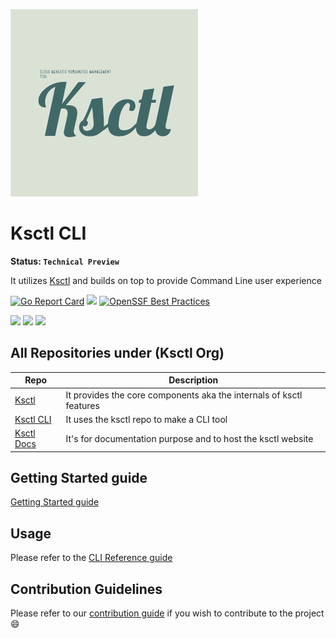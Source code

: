 ![CoverPage Social Media](https://github.com/ksctl/ksctl/raw/main/img/cover.svg)

# Ksctl CLI

**Status: `Technical Preview`**

It utilizes [Ksctl](https://github.com/ksctl/ksctl) and builds on top to provide Command Line user experience

[![Go Report Card](https://goreportcard.com/badge/github.com/ksctl/cli)](https://goreportcard.com/report/github.com/ksctl/cli) [![](https://pkg.go.dev/badge/github.com/ksctl/cli.svg)](https://pkg.go.dev/github.com/ksctl/cli) [![OpenSSF Best Practices](https://www.bestpractices.dev/projects/7469/badge)](https://www.bestpractices.dev/projects/7469)

![](https://img.shields.io/github/license/ksctl/cli?style=for-the-badge) ![](https://img.shields.io/github/issues/ksctl/cli?style=for-the-badge) ![](https://img.shields.io/github/forks/ksctl/cli?style=for-the-badge) 


## All Repositories under (Ksctl Org)
Repo | Description
-|-
[Ksctl](https://github.com/ksctl/ksctl) | It provides the core components aka the internals of ksctl features
[Ksctl CLI](https://github.com/ksctl/cli) | It uses the ksctl repo to make a CLI tool
[Ksctl Docs](https://github.com/ksctl/docs) | It's for documentation purpose and to host the ksctl website

## Getting Started guide

[Getting Started guide](https://docs.ksctl.com/docs/getting-started/)

## Usage

Please refer to the [CLI Reference guide](https://docs.ksctl.com/docs/reference/cli/)

## Contribution Guidelines
Please refer to our [contribution guide](https://docs.ksctl.com/docs/contribution-guidelines/) if you wish to contribute to the project :smile:
